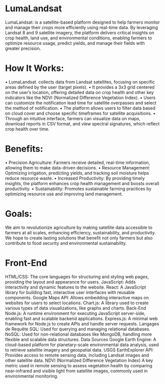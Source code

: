 # LumaLandsat
LumaLandsat: is a satellite-based platform designed to help farmers monitor and manage their crops more efficiently using real-time data. By leveraging Landsat 8 and 9 satellite imagery, the platform delivers critical insights on crop health, land use, and environmental conditions, enabling farmers to optimize resource usage, predict yields, and manage their fields with greater precision.

# How It Works:
•⁠  ⁠LumaLandsat. collects data from Landsat satellites, focusing on specific areas defined by the user (target pixels). 
•⁠  ⁠It provides a 3x3 grid centered on the user’s location, offering detailed data on crop health and other key indicators like the NDVI (Normalized Difference Vegetation Index).
•⁠  ⁠Users can customize the notification lead time for satellite overpasses and select the method of notification.
•⁠  ⁠The platform allows users to filter data based on cloud cover and choose specific timeframes for satellite acquisitions.
•⁠  ⁠Through an intuitive interface, farmers can visualize data on maps, download reports in CSV format, and view spectral signatures, which reflect crop health over time.
  
# Benefits:
•⁠  ⁠Precision Agriculture: Farmers receive detailed, real-time information, allowing them to make data-driven decisions.
•⁠  ⁠Resource Management: Optimizing irrigation, predicting yields, and tracking soil moisture helps reduce resource waste.
•⁠  ⁠Increased Productivity: By providing timely insights, the platform enhances crop health management and boosts overall productivity.
•⁠  ⁠Sustainability: Promotes sustainable farming practices by optimizing resource use and improving land management.
  
# Goals:
We aim to revolutionize agriculture by making satellite data accessible to farmers at all scales, enhancing efficiency, sustainability, and productivity. We hope to create lasting solutions that benefit not only farmers but also contribute to food security and environmental sustainability.

# Front-End
HTML/CSS: The core languages for structuring and styling web pages, providing the layout and appearance for users.
JavaScript: Adds interactivity and dynamic features to the website.
React: A JavaScript library for building fast, interactive user interfaces with reusable components.
Google Maps API: Allows embedding interactive maps on websites for users to select locations.
Chart.js: A library used to create various types of data visualizations, like graphs and charts.
Back-End
Node.js: A runtime environment for executing JavaScript server-side, enabling fast and scalable backend applications.
Express.js: A minimal web framework for Node.js to create APIs and handle server requests.
Langages de Requête
SQL: Used for querying and managing relational databases.
NoSQL: Used for non-relational databases like MongoDB, handling more flexible and scalable data structures.
Data Sources
Google Earth Engine: A cloud-based platform for planetary-scale environmental data analysis, used to retrieve satellite imagery and geospatial data.
USGS EarthExplorer API: Provides access to remote sensing data, including Landsat images and other satellite data.
NDVI (Normalized Difference Vegetation Index)
A key metric used in remote sensing to assess vegetation health by comparing near-infrared and visible light from satellite images, commonly used in environmental monitoring.
